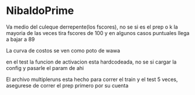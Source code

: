 # NibaldoPrime

Va medio del culeque derrepente(los fscores), no se si es el prep o k
la mayoria de las veces tira fscores de 100 y en algunos casos puntuales llega a bajar a 89

La curva de costos se ven como poto de wawa

en el test la funcion de activacion esta hardcodeada, no se si cargar la config y pasarle el param de ahi

El archivo multipleruns esta hecho para correr el train y el test 5 veces, asegurese de correr el prep primero por su cuenta
